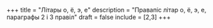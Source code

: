 +++
title = "Літары о, ё, э, е"
description = "Правапіс літар о, ё, э, е, параграфы 2 і 3 правіл"
draft = false
include = [2,3]
+++
